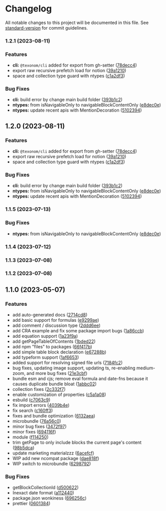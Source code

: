 # Changelog

All notable changes to this project will be documented in this file. See [standard-version](https://github.com/conventional-changelog/standard-version) for commit guidelines.

### 1.2.1 (2023-08-11)

### Features

- **cli:** `@texonom/cli` added for export from gh-setter ([78decc4](https://github.com/texonom/notion-node/commit/78decc45c1cec9e159f6d93b81d2635e3666ac4b))
- export raw recursive prefetch load for notion ([39a1210](https://github.com/texonom/notion-node/commit/39a1210407ff222c70c846cc088990b3bf7d9307))
- space and collection type guard with ntypes ([c1a2df3](https://github.com/texonom/notion-node/commit/c1a2df3f89f8995e257f0489d7316f72e988f82a))

### Bug Fixes

- **cli:** build error by change main build folder ([393b1c2](https://github.com/texonom/notion-node/commit/393b1c24712f98a3b3befd3a3e3d2ac2f16f4d63))
- **ntypes:** from isNavigableOnly to navigableBlockContentOnly ([e8dec0e](https://github.com/texonom/notion-node/commit/e8dec0efd26b8dd59a445ef40dd087a4723e7832))
- **ntypes:** update recent apis with MentionDecoration ([5102394](https://github.com/texonom/notion-node/commit/51023946780c679052ecdcd67597be6027ba75c4))

## 1.2.0 (2023-08-11)

### Features

- **cli:** `@texonom/cli` added for export from gh-setter ([78decc4](https://github.com/texonom/notion-node/commit/78decc45c1cec9e159f6d93b81d2635e3666ac4b))
- export raw recursive prefetch load for notion ([39a1210](https://github.com/texonom/notion-node/commit/39a1210407ff222c70c846cc088990b3bf7d9307))
- space and collection type guard with ntypes ([c1a2df3](https://github.com/texonom/notion-node/commit/c1a2df3f89f8995e257f0489d7316f72e988f82a))

### Bug Fixes

- **cli:** build error by change main build folder ([393b1c2](https://github.com/texonom/notion-node/commit/393b1c24712f98a3b3befd3a3e3d2ac2f16f4d63))
- **ntypes:** from isNavigableOnly to navigableBlockContentOnly ([e8dec0e](https://github.com/texonom/notion-node/commit/e8dec0efd26b8dd59a445ef40dd087a4723e7832))
- **ntypes:** update recent apis with MentionDecoration ([5102394](https://github.com/texonom/notion-node/commit/51023946780c679052ecdcd67597be6027ba75c4))

### 1.1.5 (2023-07-13)

### Bug Fixes

- **ntypes:** from isNavigableOnly to navigableBlockContentOnly ([e8dec0e](https://github.com/texonom/notion-node/commit/e8dec0efd26b8dd59a445ef40dd087a4723e7832))

### 1.1.4 (2023-07-12)

### 1.1.3 (2023-07-08)

### 1.1.2 (2023-07-08)

## 1.1.0 (2023-05-07)

### Features

- add auto-generated docs ([2714cd8](https://github.com/texonom/notion-node/commit/2714cd80f9187eea34d27b40f81e9fb952951328))
- add basic support for formulas ([e9299ae](https://github.com/texonom/notion-node/commit/e9299ae2c4e022799b18c57038907d59107a7e79))
- add comment / discussion type ([2ddd6ee](https://github.com/texonom/notion-node/commit/2ddd6eee4a552895227eaafdf42f504f1ead4877))
- add CRA example and fix some package import bugs ([1a86ccb](https://github.com/texonom/notion-node/commit/1a86ccbe397610a6ee23ea9b00d9c68209e28010))
- add equation support ([1a23f9a](https://github.com/texonom/notion-node/commit/1a23f9abacf6a0eef6a5a650b6c0b427323742c6))
- add getPageTableOfContents ([1bded22](https://github.com/texonom/notion-node/commit/1bded220f363ae44d8ebc005237cbbf3732e62d3))
- add npm "files" to packages ([66f417b](https://github.com/texonom/notion-node/commit/66f417bef264f07302b11d7f42092e848f23423d))
- add simple table block declaration ([e67288b](https://github.com/texonom/notion-node/commit/e67288b8a5fe3aea7b637b872a4c021e930deb82))
- add typeform support ([1af6653](https://github.com/texonom/notion-node/commit/1af66536afd85284b70e05cfb3116c098df5622a))
- added support for resolving signed file urls ([7184fc2](https://github.com/texonom/notion-node/commit/7184fc222b226c3b3420ec3c2d9384ee30383998))
- bug fixes, updating image support, updating ts, re-enabling medium-zoom, and more bug fixes ([21e3cbf](https://github.com/texonom/notion-node/commit/21e3cbf787a3821bd6192aa51cd0ccb79f9358d3))
- bundle esm and cjs; remove eval formula and date-fns because it causes duplicate bundle bloat ([1abbc02](https://github.com/texonom/notion-node/commit/1abbc0290defeda7b198f900255e5518dd3ab20a))
- collection fixes ([2c332f7](https://github.com/texonom/notion-node/commit/2c332f7651c7113a1fe5777908c9d2331e4f707e))
- enable customization of properties ([c5a1a08](https://github.com/texonom/notion-node/commit/c5a1a080c5ee5176b05ff49c9df98897a46790bb))
- esbuild ([c7063c9](https://github.com/texonom/notion-node/commit/c7063c9ddd8856c36af72d4864278a07d9d36aec))
- fix import errors ([4039b4e](https://github.com/texonom/notion-node/commit/4039b4e18848eb8dc0e3deb00a8245f24b534fc3))
- fix search ([c160ff3](https://github.com/texonom/notion-node/commit/c160ff342e7e6c7af8c62746f8e2b509c26a3529))
- fixes and bundle optimization ([6132aea](https://github.com/texonom/notion-node/commit/6132aea57cf8f8ae14986dd89fdf22a51063d38f))
- microbundle ([76a56c0](https://github.com/texonom/notion-node/commit/76a56c03333c6aa57147877a977311e99770f981))
- minor bug fixes ([3472f97](https://github.com/texonom/notion-node/commit/3472f972a818ebbc775f4574c40afaffbcb87902))
- minor fixes ([694116f](https://github.com/texonom/notion-node/commit/694116f17554f5cec0498a12d0f80f6064c0d414))
- module ([f114250](https://github.com/texonom/notion-node/commit/f114250ca41e1894a2cbb5ff16b97800f866e0a4))
- trim getPage to only include blocks the current page's content ([98b5dca](https://github.com/texonom/notion-node/commit/98b5dcabc55860df351e5c4e7ecf6123ef7ff16c))
- update marketing materialzzz ([6acefcf](https://github.com/texonom/notion-node/commit/6acefcf584b100414038b363847e2a406d3e1372))
- WIP add new ncompat package ([dae818f](https://github.com/texonom/notion-node/commit/dae818fc37842405721faa470f73206a5c64fd25))
- WIP switch to microbundle ([6298792](https://github.com/texonom/notion-node/commit/6298792632d93efb3137b283b88cdc31bc407308))

### Bug Fixes

- getBlockCollectionId ([d500622](https://github.com/texonom/notion-node/commit/d5006221135746dfd0f51bd091102e8826363916))
- Inexact date format ([a112440](https://github.com/texonom/notion-node/commit/a1124400ad867da01bfa54b0fe4282678027dd7a))
- package.json wonkiness ([696256c](https://github.com/texonom/notion-node/commit/696256c6672c22b928c9961afb664e9b0e9142b9))
- prettier ([0601384](https://github.com/texonom/notion-node/commit/0601384713a16c33587272f49f5abedf32d07f7e))
